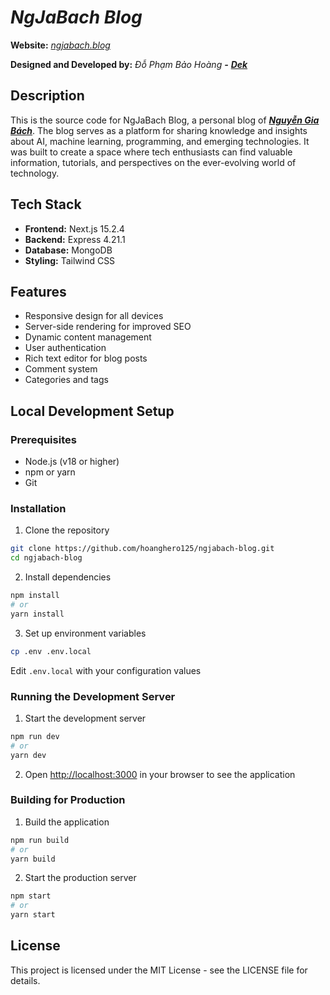 
# **_NgJaBach Blog_**

**Website:** [_ngjabach.blog_](https://ngjabach.blog)

**Designed and Developed by:** _Đỗ Phạm Bảo Hoàng_ **_-_** [**_Dek_**](https://github.com/hoanghero125)

## Description

This is the source code for NgJaBach Blog, a personal blog of [**_Nguyễn Gia Bách_**](https://github.com/NgJaBach). The blog serves as a platform for sharing knowledge and insights about AI, machine learning, programming, and emerging technologies. It was built to create a space where tech enthusiasts can find valuable information, tutorials, and perspectives on the ever-evolving world of technology.

## Tech Stack

- **Frontend:** Next.js 15.2.4
- **Backend:** Express 4.21.1
- **Database:** MongoDB
- **Styling:** Tailwind CSS


## Features

- Responsive design for all devices
- Server-side rendering for improved SEO
- Dynamic content management
- User authentication
- Rich text editor for blog posts
- Comment system
- Categories and tags


## Local Development Setup

### Prerequisites

- Node.js (v18 or higher)
- npm or yarn
- Git


### Installation

1. Clone the repository

```bash
git clone https://github.com/hoanghero125/ngjabach-blog.git
cd ngjabach-blog
```

2. Install dependencies

```bash
npm install
# or
yarn install
```

3. Set up environment variables

```bash
cp .env .env.local
```

Edit `.env.local` with your configuration values

### Running the Development Server

1. Start the development server

```bash
npm run dev
# or
yarn dev
```

2. Open [http://localhost:3000](http://localhost:3000) in your browser to see the application

### Building for Production

1. Build the application

```bash
npm run build
# or
yarn build
```

2. Start the production server

```bash
npm start
# or
yarn start
```

## License

This project is licensed under the MIT License - see the LICENSE file for details.